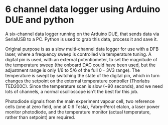 # 6 channel data logger using Arduino DUE and python
A six-channel data logger running on the Arduino DUE, that sends data via SerialUSB to a PC. Python is used to grab this data, process it and save it.

Original purpose is as a slow multi-channel data logger for use with a DFB laser, where 
a frequency sweep is controlled via temperature tuning. A digital pin is used, with an external
potentiometer, to set the magnitude of the temperature sweep (the onboard DAC could have been used,
but the adjustment range is only 1/6 to 5/6 of the full 0 - 3V3 range). The temperature is swept
by switching the state of the digital pin, which in turn changes the setpoint on the external
temperature controller (Thorlabs TED200C). Since the temperature scan is slow (~90 seconds), and 
we need lots of channels, a normal oscilloscope isn't the best for this job.

Photodiode signals from the main experiment vapour cell, two reference cells (one at zero field,
one at 0.6 Tesla), Fabry-Perot etalon, a laser power monitor photodiode, and the temperature
monitor (actual temperature, rather than setpoint) are required.
